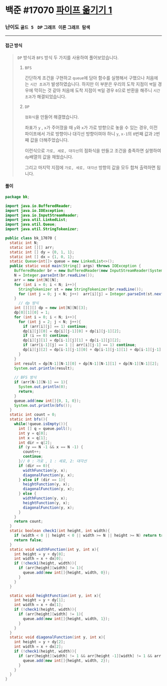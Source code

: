 # 백준 #17070 [파이프 옮기기 1](https://www.acmicpc.net/problem/17070)

### 난이도 `골드 5 `  `DP`  `그래프 이론` `그래프 탐색`

---

#### 접근 방식

> `DP` 방식과 `BFS` 방식 두 가지를 사용하여 풀어보았습니다.
>
> 1. `BFS`
>
>    간단하게 조건을 구현하고 `queue`에 담아 함수를 실행해서 구했으나 처음에는 `시간 초과`가 발생하였습니다. 하지만 이 부분은 우리의 도착 지점이 `벽`일 경우에 막히는 것 같아 처음에 도착 지점이 `벽`일 경우 `0`으로 반환을 해주니 `시간 초과`가 해결되었습니다.
>
> 2. `DP`
>
>    `점화식`을 만들어 해결했습니다.
>
>    좌표가 `y` , `x`가 주어졌을 때 `y`와 `x`가 가로 방향으로 놓을 수 있는 경우, 이전 파이프에서 가로 방향이나 대각선 방향이여야 하니 `y`, `x-1`의 `0`번째 값과 `2`번째 값을 더해주었습니다.
>
>    이런식으로 `가로, 세로, 대각선`의 점화식을 만들고 조건을 충족하면 실행하여 `dp`배열의 값을 채웠습니다.
>
>    그리고 마지막 지점에 `가로, 세로, 대각선` 방향의 값을 모두 합쳐 출력하면 됩니다.

#### 풀이

```java
package bk;

import java.io.BufferedReader;
import java.io.IOException;
import java.io.InputStreamReader;
import java.util.LinkedList;
import java.util.Queue;
import java.util.StringTokenizer;

public class bk_17070 {
  static int N;
  static int [][] arr;
  static int [] dy = {0, 1, 1};
  static int [] dx = {1, 0, 1};
  static Queue<int[]> queue = new LinkedList<>();
  public static void main(String[] args) throws IOException {
    BufferedReader br = new BufferedReader(new InputStreamReader(System.in));
    N = Integer.parseInt(br.readLine());
    arr = new int[N][N];
    for (int i = 0; i < N; i++){
      StringTokenizer st = new StringTokenizer(br.readLine());
      for (int j = 0; j < N; j++)  arr[i][j] = Integer.parseInt(st.nextToken());
    }
      // dp 방식
    int [][][] dp = new int[N][N][3];
    dp[0][1][0] = 1;
    for (int i = 0; i < N; i++){
      for (int j = 2; j < N; j++){
        if (arr[i][j] == 1) continue;
        dp[i][j][0] = dp[i][j-1][0] + dp[i][j-1][2];
        if (i == 0) continue;
        dp[i][j][1] = dp[i-1][j][1] + dp[i-1][j][2];
        if (arr[i-1][j] == 1 || arr[i][j-1] == 1) continue;
        dp[i][j][2] = dp[i-1][j-1][0] + dp[i-1][j-1][1] + dp[i-1][j-1][2];
      }
    }
    int result = dp[N-1][N-1][0] + dp[N-1][N-1][1] + dp[N-1][N-1][2];
    System.out.println(result);
      
    // BFS 방식
    if (arr[N-1][N-1] == 1){
      System.out.println(0);
      return;
    }
    queue.add(new int[]{0, 1, 0});
    System.out.println(bfs());
  }
  static int count = 0;
  static int bfs(){
    while(!queue.isEmpty()){
      int [] q = queue.poll();
      int y = q[0];
      int x = q[1];
      int dir = q[2];
      if (y == N -1 && x == N -1) {
        count++;
        continue;
      }// 0 : 가로 , 1 : 세로, 2: 대각선
      if (dir == 0){
        widthFunction(y, x);
        diagonalFunction(y, x);
      } else if (dir == 1){
        heightFunction(y, x);
        diagonalFunction(y, x);
      } else {
        widthFunction(y, x);
        heightFunction(y, x);
        diagonalFunction(y, x);
      }
    }
    return count;
  }
  static boolean check1(int height, int width){
    if (width < 0 || height < 0 || width >= N || height >= N) return true;
    return false;
  }
  static void widthFunction(int y, int x){
    int height = y + dy[0];
    int width = x + dx[0];
    if (!check1(height, width)){
      if (arr[height][width] != 1){
        queue.add(new int[]{height, width, 0});
      }
    }
  }

  static void heightFunction(int y, int x){
    int height = y + dy[1];
    int width = x + dx[1];
    if (!check1(height, width)){
      if (arr[height][width] != 1){
        queue.add(new int[]{height, width, 1});
      }
    }
  }
  static void diagonalFunction(int y, int x){
    int height = y + dy[2];
    int width = x + dx[2];
    if (!check1(height, width)){
      if (arr[height][width] != 1 && arr[height -1][width] != 1 && arr[height][width -1] != 1){
        queue.add(new int[]{height, width, 2});
      }
    }
  }
}
```

